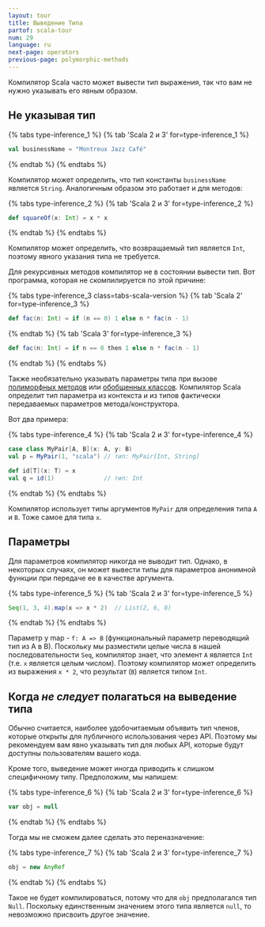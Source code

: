 ```yaml
---
layout: tour
title: Выведение Типа
partof: scala-tour
num: 29
language: ru
next-page: operators
previous-page: polymorphic-methods
---
```


Компилятор Scala часто может вывести тип выражения, так что вам не нужно указывать его явным образом.

## Не указывая тип

{% tabs type-inference_1 %}
{% tab 'Scala 2 и 3' for=type-inference_1 %}

```scala mdoc
val businessName = "Montreux Jazz Café"
```

{% endtab %}
{% endtabs %}

Компилятор может определить, что тип константы `businessName` является `String`. Аналогичным образом это работает и для методов:

{% tabs type-inference_2 %}
{% tab 'Scala 2 и 3' for=type-inference_2 %}

```scala mdoc
def squareOf(x: Int) = x * x
```

{% endtab %}
{% endtabs %}

Компилятор может определить, что возвращаемый тип является `Int`, поэтому явного указания типа не требуется.

Для рекурсивных методов компилятор не в состоянии вывести тип. Вот программа, которая не скомпилируется по этой причине:

{% tabs type-inference_3 class=tabs-scala-version %}
{% tab 'Scala 2' for=type-inference_3 %}

```scala mdoc:fail
def fac(n: Int) = if (n == 0) 1 else n * fac(n - 1)
```

{% endtab %}
{% tab 'Scala 3' for=type-inference_3 %}

```scala
def fac(n: Int) = if n == 0 then 1 else n * fac(n - 1)
```

{% endtab %}
{% endtabs %}

Также необязательно указывать параметры типа при вызове [полиморфных методов](polymorphic-methods.html) или [обобщенных классов](generic-classes.html). Компилятор Scala определит тип параметра из контекста и из типов фактически передаваемых параметров метода/конструктора.

Вот два примера:

{% tabs type-inference_4 %}
{% tab 'Scala 2 и 3' for=type-inference_4 %}

```scala mdoc
case class MyPair[A, B](x: A, y: B)
val p = MyPair(1, "scala") // тип: MyPair[Int, String]

def id[T](x: T) = x
val q = id(1)              // тип: Int
```

{% endtab %}
{% endtabs %}

Компилятор использует типы аргументов `MyPair` для определения типа `A` и `B`. Тоже самое для типа `x`.

## Параметры

Для параметров компилятор никогда не выводит тип. Однако, в некоторых случаях, он может вывести типы для параметров анонимной функции при передаче ее в качестве аргумента.

{% tabs type-inference_5 %}
{% tab 'Scala 2 и 3' for=type-inference_5 %}

```scala mdoc
Seq(1, 3, 4).map(x => x * 2)  // List(2, 6, 8)
```

{% endtab %}
{% endtabs %}

Параметр у map - `f: A => B` (функциональный параметр переводящий тип из A в B). Поскольку мы разместили целые числа в нашей последовательности `Seq`, компилятор знает, что элемент `A` является `Int` (т.е. `x` является целым числом). Поэтому компилятор может определить из выражения `x * 2`, что результат (`B`) является типом `Int`.

## Когда _не следует_ полагаться на выведение типа

Обычно считается, наиболее удобочитаемым объявить тип членов, которые открыты для публичного использования через API. Поэтому мы рекомендуем вам явно указывать тип для любых API, которые будут доступны пользователям вашего кода.

Кроме того, выведение может иногда приводить к слишком специфичному типу. Предположим, мы напишем:

{% tabs type-inference_6 %}
{% tab 'Scala 2 и 3' for=type-inference_6 %}

```scala
var obj = null
```

{% endtab %}
{% endtabs %}

Тогда мы не сможем далее сделать это переназначение:

{% tabs type-inference_7 %}
{% tab 'Scala 2 и 3' for=type-inference_7 %}

```scala mdoc:fail
obj = new AnyRef
```

{% endtab %}
{% endtabs %}

Такое не будет компилироваться, потому что для `obj` предполагался тип `Null`. Поскольку единственным значением этого типа является `null`, то невозможно присвоить другое значение.
